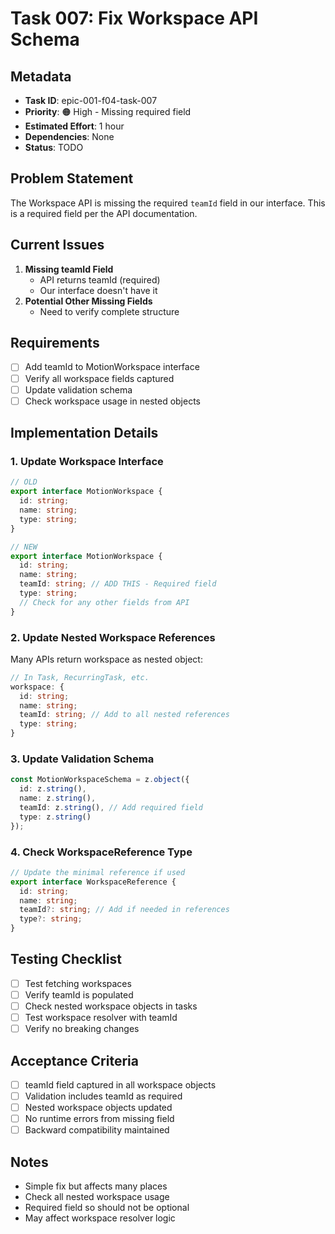 # Task 007: Fix Workspace API Schema

## Metadata
- **Task ID**: epic-001-f04-task-007
- **Priority**: 🟠 High - Missing required field
- **Estimated Effort**: 1 hour
- **Dependencies**: None
- **Status**: TODO

## Problem Statement
The Workspace API is missing the required `teamId` field in our interface. This is a required field per the API documentation.

## Current Issues
1. **Missing teamId Field**
   - API returns teamId (required)
   - Our interface doesn't have it
2. **Potential Other Missing Fields**
   - Need to verify complete structure

## Requirements
- [ ] Add teamId to MotionWorkspace interface
- [ ] Verify all workspace fields captured
- [ ] Update validation schema
- [ ] Check workspace usage in nested objects

## Implementation Details

### 1. Update Workspace Interface
```typescript
// OLD
export interface MotionWorkspace {
  id: string;
  name: string;
  type: string;
}

// NEW
export interface MotionWorkspace {
  id: string;
  name: string;
  teamId: string; // ADD THIS - Required field
  type: string;
  // Check for any other fields from API
}
```

### 2. Update Nested Workspace References
Many APIs return workspace as nested object:
```typescript
// In Task, RecurringTask, etc.
workspace: {
  id: string;
  name: string;
  teamId: string; // Add to all nested references
  type: string;
}
```

### 3. Update Validation Schema
```typescript
const MotionWorkspaceSchema = z.object({
  id: z.string(),
  name: z.string(),
  teamId: z.string(), // Add required field
  type: z.string()
});
```

### 4. Check WorkspaceReference Type
```typescript
// Update the minimal reference if used
export interface WorkspaceReference {
  id: string;
  name: string;
  teamId?: string; // Add if needed in references
  type?: string;
}
```

## Testing Checklist
- [ ] Test fetching workspaces
- [ ] Verify teamId is populated
- [ ] Check nested workspace objects in tasks
- [ ] Test workspace resolver with teamId
- [ ] Verify no breaking changes

## Acceptance Criteria
- [ ] teamId field captured in all workspace objects
- [ ] Validation includes teamId as required
- [ ] Nested workspace objects updated
- [ ] No runtime errors from missing field
- [ ] Backward compatibility maintained

## Notes
- Simple fix but affects many places
- Check all nested workspace usage
- Required field so should not be optional
- May affect workspace resolver logic